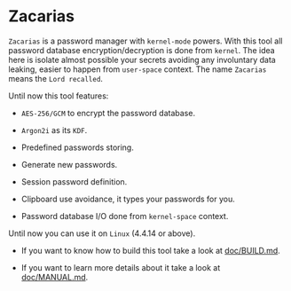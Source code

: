 # Zacarias

``Zacarias`` is a password manager with ``kernel-mode`` powers. With this tool all password database encryption/decryption
is done from ``kernel``. The idea here is isolate almost possible your secrets avoiding any involuntary data leaking,
easier to happen from ``user-space`` context. The name ``Zacarias`` means the ``Lord recalled``.

Until now this tool features:

- ``AES-256/GCM`` to encrypt the password database.

- ``Argon2i`` as its ``KDF``.

- Predefined passwords storing.

- Generate new passwords.

- Session password definition.

- Clipboard use avoidance, it types your passwords for you.

- Password database I/O done from ``kernel-space`` context.

Until now you can use it on ``Linux`` (4.4.14 or above).

- If you want to know how to build this tool take a look at [doc/BUILD.md](https://github.com/rafael-santiago/zacarias/blob/master/doc/BUILD.md).

- If you want to learn more details about it take a look at [doc/MANUAL.md]().
